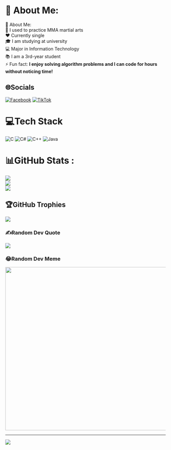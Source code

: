 # 💫 About Me:
💫 About Me:  
🥋 I used to practice MMA martial arts  
❤️ Currently single  
🎓 I am studying at university  
💻 Major in Information Technology  
📚 I am a 3rd-year student  
⚡ Fun fact: **I enjoy solving algorithm problems and I can code for hours without noticing time!**  

## 🌐Socials
[![Facebook](https://img.shields.io/badge/Facebook-%231877F2.svg?logo=Facebook&logoColor=white)](https://facebook.com/https://www.facebook.com/share/19UYXh7sYB/) [![TikTok](https://img.shields.io/badge/TikTok-%23000000.svg?logo=TikTok&logoColor=white)](https://tiktok.com/@@minhhuy143) 

# 💻Tech Stack
![C](https://img.shields.io/badge/c-%2300599C.svg?style=plastic&logo=c&logoColor=white) ![C#](https://img.shields.io/badge/c%23-%23239120.svg?style=plastic&logo=c-sharp&logoColor=white) ![C++](https://img.shields.io/badge/c++-%2300599C.svg?style=plastic&logo=c%2B%2B&logoColor=white) ![Java](https://img.shields.io/badge/java-%23ED8B00.svg?style=plastic&logo=java&logoColor=white)
# 📊GitHub Stats :
![](https://github-readme-stats.vercel.app/api?username=DTH235666PHANMINHHUY&theme=radical&hide_border=false&include_all_commits=false&count_private=false)<br/>
![](https://github-readme-streak-stats.herokuapp.com/?user=DTH235666PHANMINHHUY&theme=radical&hide_border=false)<br/>
![](https://github-readme-stats.vercel.app/api/top-langs/?username=DTH235666PHANMINHHUY&theme=radical&hide_border=false&include_all_commits=false&count_private=false&layout=compact)

## 🏆GitHub Trophies
![](https://github-trophies.vercel.app/?username=DTH235666PHANMINHHUY&theme=radical&no-frame=false&no-bg=false&margin-w=4)

### ✍️Random Dev Quote
![](https://quotes-github-readme.vercel.app/api?type=horizontal&theme=radical)

### 😂Random Dev Meme
<img src="https://random-memer.herokuapp.com/" width="512px"/>

---
[![](https://visitcount.itsvg.in/api?id=DTH235666PHANMINHHUY&icon=0&color=0)](https://visitcount.itsvg.in)
